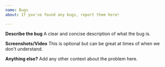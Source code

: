 ```yaml
---
name: Bugs
about: If you've found any bugs, report them here!

---
```


**Describe the bug**
A clear and concise description of what the bug is.

**Screenshots/Video**
This is optional but can be great at times of when we don't understand.

**Anything else?**
Add any other context about the problem here.
